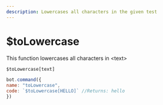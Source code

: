 ```yaml
---
description: Lowercases all characters in the given test
---
```


# $toLowercase

This function lowercases all characters in &lt;text&gt;

```javascript
$toLowercase[text]
```

```javascript
bot.command({
name: "toLowercase",
code: `$toLowercase[HELLO]` //Returns: hello
})
```

